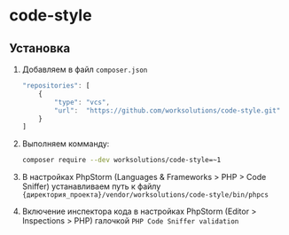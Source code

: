 # code-style

## Установка

1. Добавляем в файл `composer.json`

	```javascript
	"repositories": [
		{
            "type": "vcs",
            "url":  "https://github.com/worksolutions/code-style.git"
		}
	]
	```

2. Выполняем комманду:

	```sh
	composer require --dev worksolutions/code-style=~1
	```

3. В настройках PhpStorm (Languages & Frameworks > PHP > Code Sniffer) устанавливаем путь к файлу 
`{директория_проекта}/vendor/worksolutions/code-style/bin/phpcs`

4. Включение инспектора кода в настройках PhpStorm (Editor > Inspections > PHP) галочкой  `PHP Code Sniffer validation`
